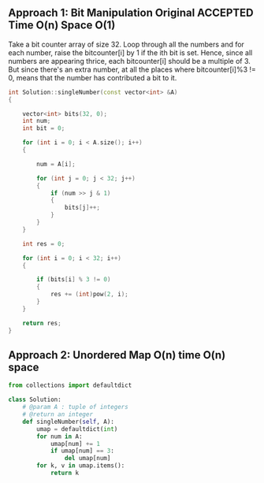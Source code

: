 ## Approach 1: Bit Manipulation Original ACCEPTED Time O(n) Space O(1)

Take a bit counter array of size 32. Loop through all the numbers and for each number, raise the bitcounter[i] by 1
if the ith bit is set. Hence, since all numbers are appearing thrice, each bitcounter[i] should be a multiple of 3.
But since there's an extra number, at all the places where bitcounter[i]%3 != 0, means that the number has contributed
a bit to it.

```cpp
int Solution::singleNumber(const vector<int> &A)
{

    vector<int> bits(32, 0);
    int num;
    int bit = 0;

    for (int i = 0; i < A.size(); i++)
    {

        num = A[i];

        for (int j = 0; j < 32; j++)
        {
            if (num >> j & 1)
            {
                bits[j]++;
            }
        }
    }

    int res = 0;

    for (int i = 0; i < 32; i++)
    {

        if (bits[i] % 3 != 0)
        {
            res += (int)pow(2, i);
        }
    }

    return res;
}
```

## Approach 2: Unordered Map O(n) time O(n) space

```py
from collections import defaultdict

class Solution:
	# @param A : tuple of integers
	# @return an integer
	def singleNumber(self, A):
        umap = defaultdict(int)
        for num in A:
            umap[num] += 1
            if umap[num] == 3:
                del umap[num]
        for k, v in umap.items():
            return k
```